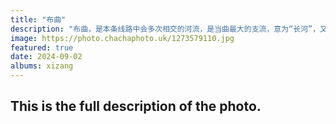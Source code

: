 ```yaml
---
title: "布曲"
description: "布曲，是本条线路中会多次相交的河流，是当曲最大的支流，意为“长河”，又名拜渡河亦名拜都河。从布玛德站北上约25公里，开始第一次与布曲相遇，之后一路通行，一直到唐古拉站南5公里处，布曲向东流入当曲。此处海拔4500左右。"
image: https://photo.chachaphoto.uk/1273579110.jpg
featured: true
date: 2024-09-02
albums: xizang
---
```


## This is the full description of the photo.
